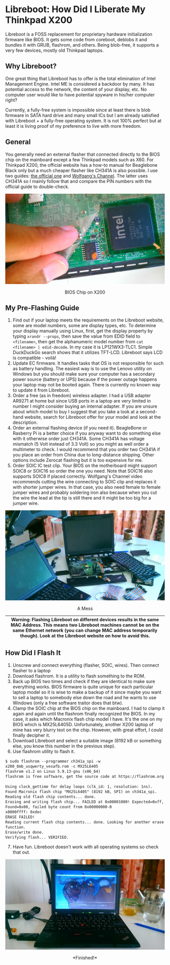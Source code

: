 # Libreboot: How Did I Liberate My Thinkpad X200

Libreboot is a FOSS replacement for proprietary hardware initialization firmware like BIOS. It gets some code from coreboot, deblobs it and bundles it with GRUB, flashrom, and others. Being blob-free, it supports a very few devices, mostly old Thinkpad laptops.

## Why Libreboot?

One great thing that Libreboot has to offer is the total elimination of Intel Management Engine. Intel ME is considered a backdoor by many. It has potential access to the network, the content of your display, etc. No computer user would like to have potential spyware in his/her computer right?

Currently, a fully-free system is impossible since at least there is blob firmware in SATA hard drive and many small ICs but I am already satisfied with Libreboot + a fully-free operating system. It is not 100% perfect but at least it is living proof of my preference to live with more freedom.

## General

You generally need an external flasher that connected directly to the BIOS chip on the mainboard except a few Thinkpad models such as X60. For Thinkpad X200, the official website has a how-to manual for Beaglebone Black only but a much cheaper flasher like CH341A is also possible. I use two guides: [the official one](https://libreboot.org/docs/hardware/x200.html) and [Wolfgang's Channel](https://www.youtube.com/watch?v=ktcvWkEVBE0). The latter uses CH341A so I mainly follow that and compare the PIN numbers with the official guide to double-check.

![libreboot-chip.jpg](https://raw.githubusercontent.com/tkiat/my-writings-public/main/blog-data/image/libreboot-chip.jpg)

<center>BIOS Chip on X200</center>

## My Pre-Flashing Guide

1. Find out if your laptop meets the requirements on the Libreboot website, some are model numbers, some are display types, etc. To determine your display manually using Linux, first, get the display property by typing `xrandr --props`, then save the value from EDID field to `<filename>`, then get the alphanumeric model number from `cat <filename> | edid-decode`. In my case it is LP121WX3-TLC1. Simple DuckDuckGo search shows that it utilizes TFT-LCD. Libreboot says LCD is compatible - voilà!
2. Update EC firmware. It handles tasks that OS is not responsible for such as battery handling. The easiest way is to use the Lenovo utility on Windows but you should make sure your computer has a secondary power source (battery or UPS) because if the power outage happens your laptop may not be booted again. There is currently no known way to update it from Libreboot.
3. Order a free (as in freedom) wireless adapter. I had a USB adapter AR9271 at home but since USB ports in a laptop are very limited in number I might consider buying an internal adapter. If you are unsure about which model to buy I suggest that you take a look at a second-hand website, search for Libreboot offer for your model and look at the description.
4. Order an external flashing device (if you need it). BeagleBone or Rasberry Pi is a better choice if you anyway want to do something else with it otherwise order just CH341A. Some CH341A has voltage mismatch (5 Volt instead of 3.3 Volt) so you might as well order a multimeter to check. I would recommend that you order two CH341A if you place an order from China due to long-distance shipping. Other options include Zerocat flashing but it is too expensive for me.
5. Order SOIC IC test clip. Your BIOS on the motherboard might support SOIC8 or SOIC16 so order the one you need. Note that SOIC16 also supports SOIC8 if placed correctly. Wolfgang's Channel video recommends cutting the wire connecting to SOIC clip and replaces it with shorter jumper wires. In that case, you also need female to female jumper wires and probably soldering iron also because when you cut the wire the lead at the tip is still there and it might be too big for a jumper wire.

![libreboot-mess.jpg](https://raw.githubusercontent.com/tkiat/my-writings-public/main/blog-data/image/libreboot-mess.jpg)

<center>A Mess</center>

| Warning: Flashing Libreboot on different devices results in the same MAC Address. This means two Libreboot machines cannot be on the same Ethernet network (you can change MAC address temporarily though). Look at the Libreboot website on how to avoid this. |
| --------------------------------------------------------------------------------------------------------------------------------------------------------------------------------------------------------------------------------------------------------------- |

## How Did I Flash It

1. Unscrew and connect everything (flasher, SOIC, wires). Then connect flasher to a laptop
2. Download flashrom. It is a utility to flash something to the ROM.
3. Back up BIOS two times and check if they are identical to make sure everything works. BIOS firmware is quite unique for each particular laptop model so it is wise to make a backup of it since maybe you want to sell a laptop to somebody else down the road and he wants to use Windows (only a free software traitor does that btw).
4. Clamp the SOIC chip at the BIOS chip on the mainboard. I had to clamp it again and again until the flashrom finally recognized the BIOS. In my case, it asks which Macronix flash chip model I have. It's the one on my BIOS which is MX25L6405D. Unfortunately, another X200 laptop of mine has very blurry text on the chip. However, with great effort, I could finally decipher it.
5. Download Libreboot and select a suitable image (8192 kB or something else, you know this number in the previous step).
6. Use flashrom utility to flash it.

```
$ sudo flashrom --programmer ch341a_spi -w x200_8mb_usqwerty_vesafb.rom -c MX25L6405
flashrom v1.2 on Linux 5.9.13-gnu (x86_64)
flashrom is free software, get the source code at https://flashrom.org

Using clock_gettime for delay loops (clk_id: 1, resolution: 1ns).
Found Macronix flash chip "MX25L6405" (8192 kB, SPI) on ch341a_spi.
Reading old flash chip contents... done.
Erasing and writing flash chip... FAILED at 0x00001000! Expected=0xff, Found=0x00, failed byte count from 0x00000000-0
x0000ffff: 0xdec
ERASE FAILED!
Reading current flash chip contents... done. Looking for another erase function.
Erase/write done.
Verifying flash... VERIFIED.
```

7.  Have fun. Libreboot doesn't work with all operating systems so check that out.

![libreboot-finish.jpg](https://raw.githubusercontent.com/tkiat/my-writings-public/main/blog-data/image/libreboot-finish.jpg)

<center>*Finished!*</center>
